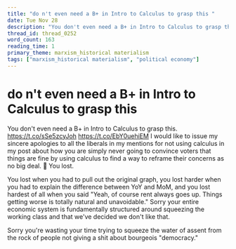 ```yaml
---
title: "do n't even need a B+ in Intro to Calculus to grasp this "
date: Tue Nov 28
description: "You don't even need a B+ in Intro to Calculus to grasp this."
thread_id: thread_0252
word_count: 163
reading_time: 1
primary_theme: marxism_historical materialism
tags: ["marxism_historical materialism", "political economy"]
---
```


# do n't even need a B+ in Intro to Calculus to grasp this 

You don't even need a B+ in Intro to Calculus to grasp this. https://t.co/sSe5zcyJoh https://t.co/EbY0uehiEM I would like to issue my sincere apologies to all the liberals in my mentions for not using calculus in my post about how you are simply never going to convince voters that things are fine by using calculus to find a way to reframe their concerns as no big deal. 🥱 You lost.

You lost when you had to pull out the original graph, you lost harder when you had to explain the difference between YoY and MoM, and you lost hardest of all when you said "Yeah, of course rent always goes up. Things getting worse is totally natural and unavoidable." Sorry your entire economic system is fundamentally structured around squeezing the working class and that we've decided we don't like that.

Sorry you're wasting your time trying to squeeze the water of assent from the rock of people not giving a shit about bourgeois "democracy."